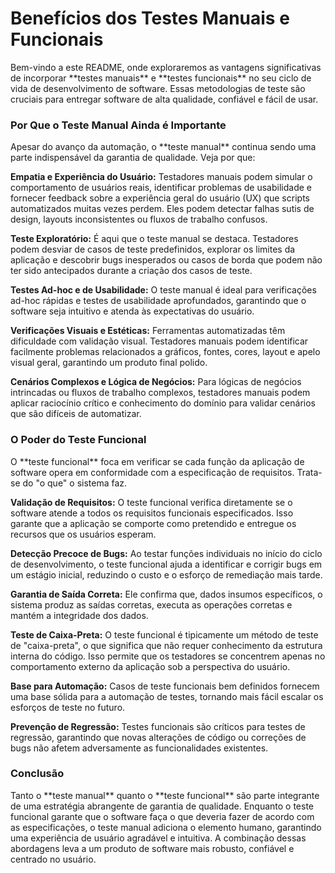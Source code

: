 <h1>Benefícios dos Testes Manuais e Funcionais</h1>
<p>Bem-vindo a este README, onde exploraremos as vantagens significativas de incorporar **testes manuais** e **testes funcionais** no seu ciclo de vida de desenvolvimento de software. Essas metodologias de teste são cruciais para entregar software de alta qualidade, confiável e fácil de usar.</p>

<p><h3>Por Que o Teste Manual Ainda é Importante</h3></p>
<p>Apesar do avanço da automação, o **teste manual** continua sendo uma parte indispensável da garantia de qualidade. Veja por que:</p>
<p><b>Empatia e Experiência do Usuário:</b> Testadores manuais podem simular o comportamento de usuários reais, identificar problemas de usabilidade e fornecer feedback sobre a experiência geral do usuário (UX) que scripts automatizados muitas vezes perdem. Eles podem detectar falhas sutis de design, layouts inconsistentes ou fluxos de trabalho confusos.</p>
<p><b>Teste Exploratório:</b> É aqui que o teste manual se destaca. Testadores podem desviar de casos de teste predefinidos, explorar os limites da aplicação e descobrir bugs inesperados ou casos de borda que podem não ter sido antecipados durante a criação dos casos de teste.</p>
<p><b>Testes Ad-hoc e de Usabilidade:</b> O teste manual é ideal para verificações ad-hoc rápidas e testes de usabilidade aprofundados, garantindo que o software seja intuitivo e atenda às expectativas do usuário.</p>
<p><b>Verificações Visuais e Estéticas:</b> Ferramentas automatizadas têm dificuldade com validação visual. Testadores manuais podem identificar facilmente problemas relacionados a gráficos, fontes, cores, layout e apelo visual geral, garantindo um produto final polido.</p>
<p><b>Cenários Complexos e Lógica de Negócios:</b> Para lógicas de negócios intrincadas ou fluxos de trabalho complexos, testadores manuais podem aplicar raciocínio crítico e conhecimento do domínio para validar cenários que são difíceis de automatizar.</p>

<p><h3>O Poder do Teste Funcional</h3></p>
<p>O **teste funcional** foca em verificar se cada função da aplicação de software opera em conformidade com a especificação de requisitos. Trata-se do "o que" o sistema faz.</p>
<p><b>Validação de Requisitos:</b> O teste funcional verifica diretamente se o software atende a todos os requisitos funcionais especificados. Isso garante que a aplicação se comporte como pretendido e entregue os recursos que os usuários esperam.</p>
<p><b>Detecção Precoce de Bugs:</b> Ao testar funções individuais no início do ciclo de desenvolvimento, o teste funcional ajuda a identificar e corrigir bugs em um estágio inicial, reduzindo o custo e o esforço de remediação mais tarde.</p>
<p><b>Garantia de Saída Correta:</b> Ele confirma que, dados insumos específicos, o sistema produz as saídas corretas, executa as operações corretas e mantém a integridade dos dados.</p>
<p><b>Teste de Caixa-Preta:</b> O teste funcional é tipicamente um método de teste de "caixa-preta", o que significa que não requer conhecimento da estrutura interna do código. Isso permite que os testadores se concentrem apenas no comportamento externo da aplicação sob a perspectiva do usuário.</p>
<p><b>Base para Automação:</b> Casos de teste funcionais bem definidos fornecem uma base sólida para a automação de testes, tornando mais fácil escalar os esforços de teste no futuro.</p>
<p><b>Prevenção de Regressão:</b> Testes funcionais são críticos para testes de regressão, garantindo que novas alterações de código ou correções de bugs não afetem adversamente as funcionalidades existentes.</p>

<p><h3>Conclusão</h3></p>
<p>Tanto o **teste manual** quanto o **teste funcional** são parte integrante de uma estratégia abrangente de garantia de qualidade. Enquanto o teste funcional garante que o software faça o que deveria fazer de acordo com as especificações, o teste manual adiciona o elemento humano, garantindo uma experiência de usuário agradável e intuitiva. A combinação dessas abordagens leva a um produto de software mais robusto, confiável e centrado no usuário.</p>

